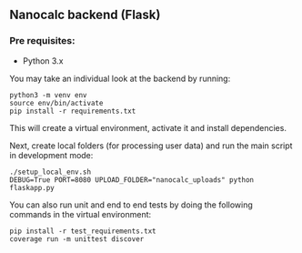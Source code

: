 ## Nanocalc backend (Flask)

### Pre requisites:
- Python 3.x


You may take an individual look at the backend by running:
```
python3 -m venv env
source env/bin/activate
pip install -r requirements.txt
```
This will create a virtual environment, activate it and install dependencies.

Next, create local folders (for processing user data) and run the main script in development mode:
```
./setup_local_env.sh
DEBUG=True PORT=8080 UPLOAD_FOLDER="nanocalc_uploads" python flaskapp.py
```

You can also run unit and end to end tests by doing the following commands in the virtual environment:
```
pip install -r test_requirements.txt
coverage run -m unittest discover
```
